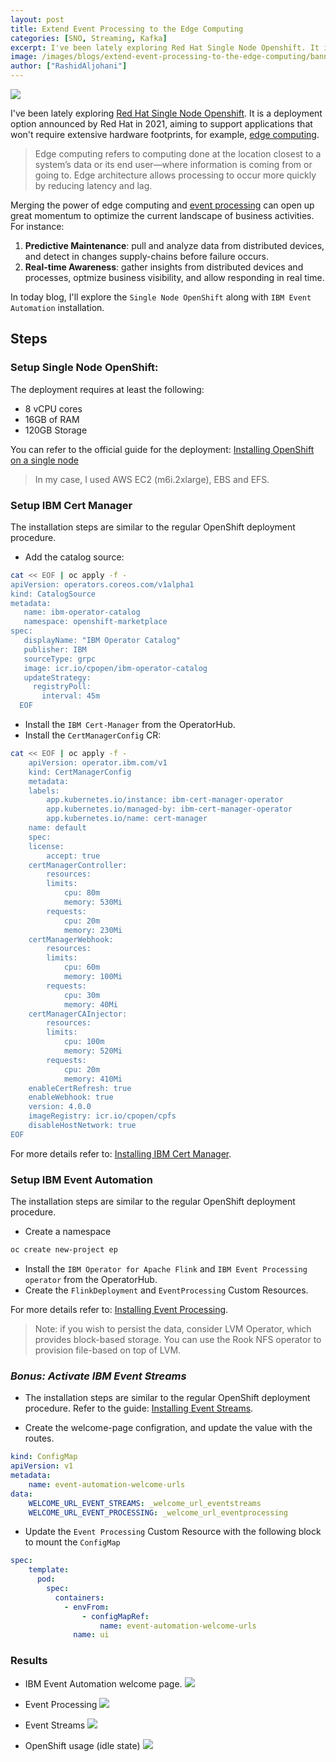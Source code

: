```yaml
---
layout: post
title: Extend Event Processing to the Edge Computing
categories: [SNO, Streaming, Kafka]
excerpt: I've been lately exploring Red Hat Single Node Openshift. It is a deployment option announced by Red Hat in 2021, aiming to support applications that won't require extensive hardware footprints, for example, edge computing.
image: /images/blogs/extend-event-processing-to-the-edge-computing/banner.png
author: ["RashidAljohani"]
---
```


![](/images/blogs/extend-event-processing-to-the-edge-computing/banner.png)

I've been lately exploring [Red Hat Single Node Openshift](https://www.redhat.com/en/blog/meet-single-node-openshift-our-smallest-openshift-footprint-edge-architectures). It is a deployment option announced by Red Hat in 2021, aiming to support applications that won't require extensive hardware footprints, for example, [edge computing](https://www.redhat.com/en/topics/edge-computing/what-is-edge-architecture).

> Edge computing refers to computing done at the location closest to a system’s data or its end user—where information is coming from or going to. Edge architecture allows processing to occur more quickly by reducing latency and lag. 

Merging the power of edge computing and [event processing](https://www.ibm.com/products/event-automation) can open up great momentum to optimize the current landscape of business activities. For instance:

1. **Predictive Maintenance**: pull and analyze data from distributed devices, and detect in changes supply-chains before failure occurs.
2. **Real-time Awareness**: gather insights from distributed devices and processes, optmize business visibility, and allow responding in real time.


In today blog, I'll explore the `Single Node OpenShift` along with `IBM Event Automation` installation.


## Steps

### Setup Single Node OpenShift:

The deployment requires at least the following:
* 8 vCPU cores
* 16GB of RAM
* 120GB Storage

You can refer to the official guide for the deployment: [Installing OpenShift on a single node
](https://docs.openshift.com/container-platform/4.13/installing/installing_sno/install-sno-installing-sno.html)

> In my case, I used AWS EC2 (m6i.2xlarge), EBS and EFS.


### Setup IBM Cert Manager

The installation steps are similar to the regular OpenShift deployment procedure.


* Add the catalog source:

```bash
cat << EOF | oc apply -f -
apiVersion: operators.coreos.com/v1alpha1
kind: CatalogSource
metadata:
   name: ibm-operator-catalog
   namespace: openshift-marketplace
spec:
   displayName: "IBM Operator Catalog"
   publisher: IBM
   sourceType: grpc
   image: icr.io/cpopen/ibm-operator-catalog
   updateStrategy:
     registryPoll:
       interval: 45m
  EOF    
```

* Install the `IBM Cert-Manager` from the OperatorHub.
* Install the `CertManagerConfig` CR:

```bash
cat << EOF | oc apply -f -
    apiVersion: operator.ibm.com/v1
    kind: CertManagerConfig
    metadata:
    labels:
        app.kubernetes.io/instance: ibm-cert-manager-operator
        app.kubernetes.io/managed-by: ibm-cert-manager-operator
        app.kubernetes.io/name: cert-manager
    name: default
    spec:
    license:
        accept: true
    certManagerController:
        resources:
        limits:
            cpu: 80m
            memory: 530Mi
        requests:
            cpu: 20m
            memory: 230Mi
    certManagerWebhook:
        resources:
        limits:
            cpu: 60m
            memory: 100Mi
        requests:
            cpu: 30m
            memory: 40Mi
    certManagerCAInjector:
        resources:
        limits:
            cpu: 100m
            memory: 520Mi
        requests:
            cpu: 20m
            memory: 410Mi
    enableCertRefresh: true
    enableWebhook: true
    version: 4.0.0
    imageRegistry: icr.io/cpopen/cpfs
    disableHostNetwork: true
EOF    
```

For more details refer to: [Installing IBM Cert Manager](https://www.ibm.com/docs/en/cloud-paks/foundational-services/4.0?topic=management-installing-cert-manager).



### Setup IBM Event Automation

The installation steps are similar to the regular OpenShift deployment procedure.


* Create a namespace

```bash
oc create new-project ep
```

* Install the `IBM Operator for Apache Flink` and `IBM Event Processing operator` from the OperatorHub.
* Create the `FlinkDeployment` and `EventProcessing` Custom Resources.

For more details refer to: [Installing Event Processing](https://ibm.github.io/event-automation/ep/installing/installing/).

> Note: if you wish to persist the data, consider LVM Operator, which provides block-based storage. You can use the Rook NFS operator to provision file-based on top of LVM. 


### _Bonus: Activate IBM Event Streams_

* The installation steps are similar to the regular OpenShift deployment procedure. Refer to the guide: [Installing Event Streams](https://ibm.github.io/event-automation/es/installing/installing/).

* Create the welcome-page configration, and update the value with the routes.

```yaml
kind: ConfigMap
apiVersion: v1
metadata:
    name: event-automation-welcome-urls
data:
    WELCOME_URL_EVENT_STREAMS: _welcome_url_eventstreams
    WELCOME_URL_EVENT_PROCESSING: _welcome_url_eventprocessing
```

* Update the `Event Processing` Custom Resource with the following block to mount the `ConfigMap`

```yaml
spec:
    template:
      pod:
        spec:
          containers:
            - envFrom:
                - configMapRef:
                    name: event-automation-welcome-urls
              name: ui
```

### Results

* IBM Event Automation welcome page. 
![](/images/blogs/extend-event-processing-to-the-edge-computing/event-automation.png)

* Event Processing 
![](/images/blogs/extend-event-processing-to-the-edge-computing/ep.png)


* Event Streams 
![](/images/blogs/extend-event-processing-to-the-edge-computing/es.png)

* OpenShift usage (idle state)
![](/images/blogs/extend-event-processing-to-the-edge-computing/ocp-usage.png)